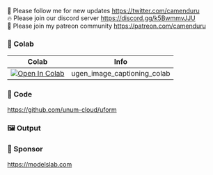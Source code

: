🐣 Please follow me for new updates https://twitter.com/camenduru <br />
🔥 Please join our discord server https://discord.gg/k5BwmmvJJU <br />
🥳 Please join my patreon community https://patreon.com/camenduru <br />

### 🦒 Colab

| Colab | Info
| --- | --- |
[![Open In Colab](https://colab.research.google.com/assets/colab-badge.svg)](https://colab.research.google.com/github/camenduru/ugen-image-captioning-colab/blob/main/ugen_image_captioning_colab.ipynb) | ugen_image_captioning_colab

### 🧬 Code
https://github.com/unum-cloud/uform

### 🖼 Output


### 🏢 Sponsor
https://modelslab.com
